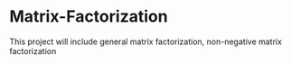 # Matrix-Factorization
This project will include general matrix factorization, non-negative matrix factorization
